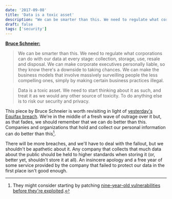 ```yaml
---
date: '2017-09-08'
title: 'Data is a toxic asset'
description: "We can be smarter than this. We need to regulate what corporations can do with our data at every stage: collection, storage, use, resale and disposal. We can make corporate executives personally liable, so they know there's a downside to taking chances. We can make the business models that involve massively surveilling people the less compelling ones, simply by making certain business practices illegal."
draft: false
tags: ['security']
---
```


**[Bruce Schneier:](https://www.schneier.com/blog/archives/2016/03/data_is_a_toxic.html)**

> We can be smarter than this. We need to regulate what corporations can do with our data at every stage: collection, storage, use, resale and disposal. We can make corporate executives personally liable, so they know there's a downside to taking chances. We can make the business models that involve massively surveilling people the less compelling ones, simply by making certain business practices illegal.<!-- excerpt -->

> Data is a toxic asset. We need to start thinking about it as such, and treat it as we would any other source of toxicity. To do anything else is to risk our security and privacy.

This piece by Bruce Schneier is worth revisiting in light of [yesterday's Equifax breach](https://www.theverge.com/2017/9/7/16270808/equifax-data-breach-us-identity-theft). We're in the middle of a fresh wave of outrage over it but, as that fades, we should remember that we can do better than this. Companies and organizations that hold and collect our personal information can do better than this[^1].

There will be more breaches, and we'll have to deal with the fallout, but we shouldn't be apathetic about it. Any company that collects that much data about the public should be held to higher standards when storing it (or, better yet, shouldn't store it at all). An insincere apology and a free year of some service provided by the company that failed to protect our data in the first place isn't good enough.

[^1]: They might consider starting by patching [nine-year-old vulnerabilities before they're exploited](https://qz.com/1073221/the-hackers-who-broke-into-equifax-exploited-a-nine-year-old-security-flaw/).
